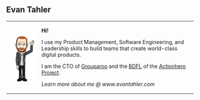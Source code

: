 ## Evan Tahler

<table border="0">
  <tr>
    <td>
      <img src="https://raw.githubusercontent.com/evantahler/evantahler/master/bitmoji.png" />
    </td>
    <td>
      <p><strong>Hi!</strong></p>
      <p>
        I use my Product Management, Software Engineering, and Leadership skills to build teams that create world-class digital products.
      </p> 
      <p>I am the CTO of <a href="https://www.grouparoo.com">Grouparoo</a> and the <a href="https://en.wikipedia.org/wiki/Benevolent_dictator_for_life">BDFL</a> of the <a href="https://www.actionherojs.com">Actionhero Project</a>.</p>
      <p>
        <em>Learn more about me @ www.evantahler.com</a>
      </p>
    </td>
  </tr>
</table>
